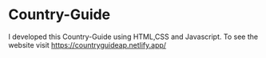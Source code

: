 # Country-Guide
I developed this Country-Guide using HTML,CSS and Javascript. To see the website visit https://countryguideap.netlify.app/
